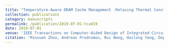 ```yaml
---
title: "Temperature-Aware DRAM Cache Management -Relaxing Thermal Constraints in 3D Systems"
collection: publications
category: manuscripts
permalink: /publication/2019-07-01-tcad19
date: 2019-07-01
venue: 'IEEE Transactions on Computer-Aided Design of Integrated Circuits and Systems (TCAD)'
citation: 'Minxuan Zhou, Andreas Prodromou, Rui Wang, Hailong Yang, Depei Qian, Dean Tullsen. “Temperature-Aware DRAM Cache Management -Relaxing Thermal Constraints in 3D Systems”. IEEE Transactions on Computer-Aided Design of Integrated Circuits and Systems, 2019'
---
```

